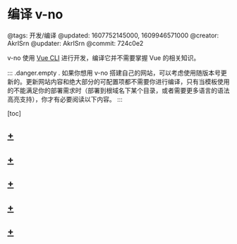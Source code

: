 # 编译 v-no

@tags: 开发/编译
@updated: 1607752145000, 1609946571000
@creator: AkrISrn
@updater: AkrISrn
@commit: 724c0e2

v-no 使用 [Vue CLI](https://cli.vuejs.org/zh/) 进行开发，编译它并不需要掌握 Vue 的相关知识。

::: .danger.empty .
如果你想用 v-no 搭建自己的网站，可以考虑使用随版本号更新的[](/docs/template.md "#")。更新网站内容和绝大部分的可配置项都不需要你进行编译，只有当模板使用的[](/docs/env-vars.md "#")不能满足你的部署需求时（部署到根域名下某个目录，或者需要更多语言的语法高亮支持），你才有必要阅读以下内容。
:::

[toc]

## [+](/docs/compile-steps.md)

## [+](/docs/dist-struct.md)

## [+](/docs/modern-mode.md)

## [+](/docs/env-vars.md)

## [+](/docs/compile-prismjs.md)
